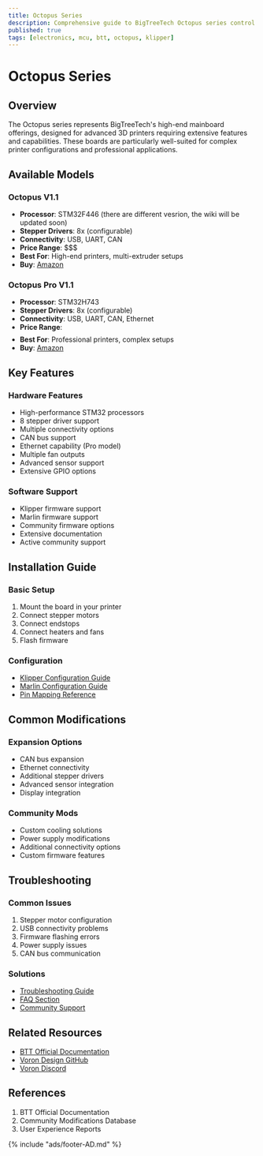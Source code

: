 ```yaml
---
title: Octopus Series
description: Comprehensive guide to BigTreeTech Octopus series control boards
published: true
tags: [electronics, mcu, btt, octopus, klipper]
---
```


# Octopus Series

## Overview
The Octopus series represents BigTreeTech's high-end mainboard offerings, designed for advanced 3D printers requiring extensive features and capabilities. These boards are particularly well-suited for complex printer configurations and professional applications.

## Available Models

### Octopus V1.1
- **Processor**: STM32F446 (there are different vesrion, the wiki will be updated soon)
- **Stepper Drivers**: 8x (configurable)
- **Connectivity**: USB, UART, CAN
- **Price Range**: $$$
- **Best For**: High-end printers, multi-extruder setups
- **Buy**: [Amazon ](https://amzn.to/4olfQ7y)

### Octopus Pro V1.1
- **Processor**: STM32H743
- **Stepper Drivers**: 8x (configurable)
- **Connectivity**: USB, UART, CAN, Ethernet
- **Price Range**: $$$$
- **Best For**: Professional printers, complex setups
- **Buy**: [Amazon ](https://amzn.to/4oKrtEF)

## Key Features

### Hardware Features
- High-performance STM32 processors
- 8 stepper driver support
- Multiple connectivity options
- CAN bus support
- Ethernet capability (Pro model)
- Multiple fan outputs
- Advanced sensor support
- Extensive GPIO options

### Software Support
- Klipper firmware support
- Marlin firmware support
- Community firmware options
- Extensive documentation
- Active community support

## Installation Guide

### Basic Setup
1. Mount the board in your printer
2. Connect stepper motors
3. Connect endstops
4. Connect heaters and fans
5. Flash firmware

### Configuration
- [Klipper Configuration Guide](./guides/klipper-config.md)
- [Marlin Configuration Guide](./guides/marlin-config.md)
- [Pin Mapping Reference](./guides/pin-mapping.md)

## Common Modifications

### Expansion Options
- CAN bus expansion
- Ethernet connectivity
- Additional stepper drivers
- Advanced sensor integration
- Display integration

### Community Mods
- Custom cooling solutions
- Power supply modifications
- Additional connectivity options
- Custom firmware features

## Troubleshooting

### Common Issues
1. Stepper motor configuration
2. USB connectivity problems
3. Firmware flashing errors
4. Power supply issues
5. CAN bus communication

### Solutions
- [Troubleshooting Guide](./guides/troubleshooting.md)
- [FAQ Section](./guides/faq.md)
- [Community Support](./guides/community-support.md)

## Related Resources
- [BTT Official Documentation](https://github.com/bigtreetech)
- [Voron Design GitHub](https://github.com/VoronDesign)
- [Voron Discord](https://discord.gg/voron)

## References
1. BTT Official Documentation
2. Community Modifications Database
3. User Experience Reports

{% include "ads/footer-AD.md" %} 